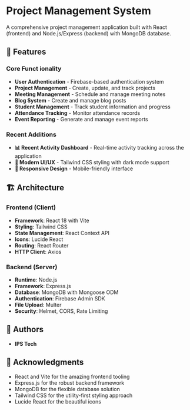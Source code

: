# Project Management System

A comprehensive project management application built with React (frontend) and Node.js/Express (backend) with MongoDB database.

## 🚀 Features

### Core Funct ionality
- **User Authentication** - Firebase-based authentication system
- **Project Management** - Create, update, and track projects
- **Meeting Management** - Schedule and manage meeting notes
- **Blog System** - Create and manage blog posts
- **Student Management** - Track student information and progress
- **Attendance Tracking** - Monitor attendance records
- **Event Reporting** - Generate and manage event reports

### Recent Additions
- **📊 Recent Activity Dashboard** - Real-time activity tracking across the application
- **🎨 Modern UI/UX** - Tailwind CSS styling with dark mode support
- **📱 Responsive Design** - Mobile-friendly interface

## 🏗️ Architecture

### Frontend (Client)
- **Framework**: React 18 with Vite
- **Styling**: Tailwind CSS
- **State Management**: React Context API
- **Icons**: Lucide React
- **Routing**: React Router
- **HTTP Client**: Axios

### Backend (Server)
- **Runtime**: Node.js
- **Framework**: Express.js
- **Database**: MongoDB with Mongoose ODM
- **Authentication**: Firebase Admin SDK
- **File Upload**: Multer
- **Security**: Helmet, CORS, Rate Limiting

## 👥 Authors

- **IPS Tech** 

## 🙏 Acknowledgments

- React and Vite for the amazing frontend tooling
- Express.js for the robust backend framework
- MongoDB for the flexible database solution
- Tailwind CSS for the utility-first styling approach
- Lucide React for the beautiful icons